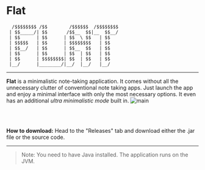 # Flat

      /$$$$$$$$ /$$        /$$$$$$  /$$$$$$$$
     | $$_____/| $$       /$$__  $$|__  $$__/
     | $$      | $$      | $$  \ $$   | $$
     | $$$$$   | $$      | $$$$$$$$   | $$
     | $$__/   | $$      | $$__  $$   | $$
     | $$      | $$      | $$  | $$   | $$
     | $$      | $$$$$$$$| $$  | $$   | $$
     |__/      |________/|__/  |__/   |__/
 
__________
**Flat** is a minimalistic note-taking application.
It comes without all the unnecessary clutter of conventional note taking apps.
Just launch the app and enjoy a minimal interface with only the most necessary options.
It even has an additional *ultra minimalistic mode* built  in. 
 ![main](https://user-images.githubusercontent.com/83369645/212772201-884a0d84-742d-41c5-b25c-b1b1b3d7436b.png)

 
<br>

<br>
 
**How to download:**
Head to the "Releases" tab and download either the .jar  file or the source code.

_________

    

> Note: You need to have Java installed. The application runs on the JVM. 

